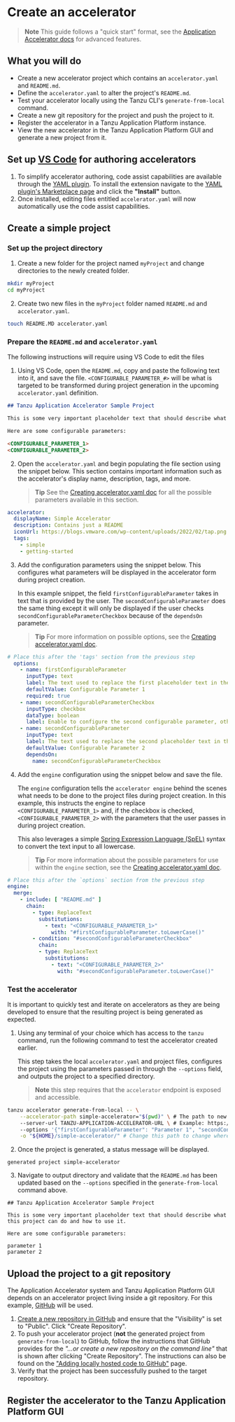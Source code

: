 # Create an accelerator
> **Note** This guide follows a "quick start" format, see the [Application Accelerator docs](/application-accelerator/about-application-accelerator.hbs.md) for advanced features.

## <a id="you-will"></a>What you will do

- Create a new accelerator project which contains an `accelerator.yaml` and `README.md`.
- Define the `accelerator.yaml` to alter the project's `README.md`.
- Test your accelerator locally using the Tanzu CLI's `generate-from-local` command.
- Create a new git repository for the project and push the project to it.
- Register the accelerator in a Tanzu Application Platform instance.
- View the new accelerator in the Tanzu Application Platform GUI and generate a new project from it.

## <a id="ide-set-up-for-authoring"></a>Set up [VS Code](https://code.visualstudio.com/download) for authoring accelerators

1. To simplify accelerator authoring, code assist capabilities are available through the [YAML plugin](https://marketplace.visualstudio.com/items?itemName=redhat.vscode-yaml). To install the extension navigate to the [YAML plugin's Marketplace page](https://marketplace.visualstudio.com/items?itemName=redhat.vscode-yaml) and click the **"Install"** button.
2. Once installed, editing files entitled `accelerator.yaml` will now automatically use the code assist capabilities.

## Create a simple project

### Set up the project directory
1. Create a new folder for the project named `myProject` and change directories to the newly created folder.
```bash
mkdir myProject
cd myProject
```
2. Create two new files in the `myProject` folder named `README.md` and `accelerator.yaml`.

```bash
touch README.MD accelerator.yaml
```
### Prepare the `README.md` and `accelerator.yaml`
The following instructions will require using VS Code to edit the files

1. Using VS Code, open the `README.md`, copy and paste the following text into it, and save the file. `<CONFIGURABLE_PARAMETER_#>` will be what is targeted to be transformed during project generation in the upcoming `accelerator.yaml` definition.
```markdown
## Tanzu Application Accelerator Sample Project

This is some very important placeholder text that should describe what this project can do and how to use it.

Here are some configurable parameters:

<CONFIGURABLE_PARAMETER_1>
<CONFIGURABLE_PARAMETER_2>
```

2. Open the `accelerator.yaml` and begin populating the file section using the snippet below. This section contains important information such as the accelerator's display name, description, tags, and more. 

    >**Tip** See the [Creating accelerator.yaml doc](/application-accelerator/creating-accelerators/accelerator-yaml.hbs.md#accelerator-metadata) for all the possible parameters available in this section.

```yaml
accelerator:
  displayName: Simple Accelerator
  description: Contains just a README
  iconUrl: https://blogs.vmware.com/wp-content/uploads/2022/02/tap.png
  tags:
    - simple
    - getting-started
```
3. Add the configuration parameters using the snippet below. This configures what parameters will be displayed in the accelerator form during project creation. 

    In this example snippet, the field `firstConfigurableParameter` takes in text that is provided by the user. The `secondConfigurableParameter` does the same thing except it will only be displayed if the user checks `secondConfigurableParameterCheckbox` because of the `dependsOn` parameter.

    > **Tip** For more information on possible options, see the [Creating accelerator.yaml doc](/application-accelerator/creating-accelerators/accelerator-yaml.hbs.md#accelerator-options).
```yaml
# Place this after the 'tags' section from the previous step
  options:
    - name: firstConfigurableParameter
      inputType: text
      label: The text used to replace the first placeholder text in the README.md. Converted to lowercase.
      defaultValue: Configurable Parameter 1
      required: true
    - name: secondConfigurableParameterCheckbox
      inputType: checkbox
      dataType: boolean
      label: Enable to configure the second configurable parameter, otherwise use the default value.
    - name: secondConfigurableParameter
      inputType: text
      label: The text used to replace the second placeholder text in the README.md. Converted to lowercase.
      defaultValue: Configurable Parameter 2
      dependsOn: 
        name: secondConfigurableParameterCheckbox
```
4. Add the `engine` configuration using the snippet below and save the file.

    The `engine` configuration tells the `accelerator engine` behind the scenes what needs to be done to the project files during project creation. In this example, this instructs the engine to replace `<CONFIGURABLE_PARAMETER_1>` and, if the checkbox is checked, `<CONFIGURABLE_PARAMETER_2>` with the parameters that the user passes in during project creation. 
    
    This also leverages a simple [Spring Expression Language (SpEL)](https://docs.spring.io/spring-framework/docs/current/reference/html/core.html#expressions) syntax to convert the text input to all lowercase.

    >**Tip** For more information about the possible parameters for use within the `engine` section, see the [Creating accelerator.yaml doc](/application-accelerator/creating-accelerators/accelerator-yaml.hbs.md#engine).

```yaml
# Place this after the `options` section from the previous step
engine:
  merge:
    - include: [ "README.md" ]
      chain:
        - type: ReplaceText
          substitutions:
            - text: "<CONFIGURABLE_PARAMETER_1>"
              with: "#firstConfigurableParameter.toLowerCase()"
        - condition: "#secondConfigurableParameterCheckbox"
          chain:
          - type: ReplaceText
            substitutions:
              - text: "<CONFIGURABLE_PARAMETER_2>"
                with: "#secondConfigurableParameter.toLowerCase()"
```
### Test the accelerator
It is important to quickly test and iterate on accelerators as they are being developed to ensure that the resulting project is being generated as expected.

1. Using any terminal of your choice which has access to the `tanzu` command, run the following command to test the accelerator created earlier.

    This step takes the local `accelerator.yaml` and project files, configures the project using the parameters passed in through the `--options` field, and outputs the project to a specified directory.

    >**Note** this step requires that the `accelerator` endpoint is exposed and accessible.

```bash
tanzu accelerator generate-from-local -- \
    --accelerator-path simple-accelerator="$(pwd)" \ # The path to new accelerator
    --server-url TANZU-APPLICATION-ACCELERATOR-URL \ # Example: https://accelerator.mytapcluster.myorg.com
    --options '{"firstConfigurableParameter": "Parameter 1", "secondConfigurableParameterCheckbox": true, "secondConfigurableParameter":"Parameter 2"}' \
    -o "${HOME}/simple-accelerator/" # Change this path to change where the project folder gets generated
```
2. Once the project is generated, a status message will be displayed.
```
generated project simple-accelerator
```
3. Navigate to output directory and validate that the `README.md` has been updated based on the `--options` specified in the `generate-from-local` command above.
```
## Tanzu Application Accelerator Sample Project

This is some very important placeholder text that should describe what this project can do and how to use it.

Here are some configurable parameters:

parameter 1
parameter 2
```

## Upload the project to a git repository
The Application Accelerator system and Tanzu Application Platform GUI depends on an accelerator project living inside a git repository. For this example, [GitHub](https://github.com/) will be used.

1. [Create a new repository in GitHub](https://docs.github.com/en/get-started/quickstart/create-a-repo) and ensure that the "Visibility" is set to "Public". Click "Create Repository".
2. To push your accelerator project (**not** the generated project from `generate-from-local`) to GitHub, follow the instructions that GitHub provides for the *"…or create a new repository on the command line"* that is shown after clicking "Create Repository". The instructions can also be found on the ["Adding locally hosted code to GitHub"](https://docs.github.com/en/get-started/importing-your-projects-to-github/importing-source-code-to-github/adding-locally-hosted-code-to-github#adding-a-local-repository-to-github-using-git) page.
3. Verify that the project has been successfully pushed to the target repository.

## Register the accelerator to the Tanzu Application Platform GUI
